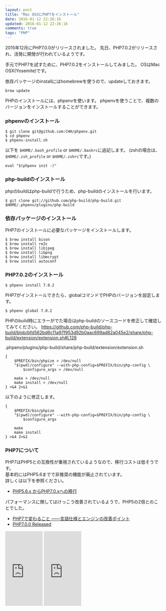 ```yaml
---
layout: post
title: "Mac OSXにPHP7をインストール"
date: 2016-01-12 22:26:16
updated: 2016-01-12 22:26:16
comments: true
tags: "PHP"
---
```


2015年12月にPHP7.0.0がリリースされました。
先日、PHP7.0.2がリリースされ、活発に開発が行われているようです。

手元でPHP7を試すために、PHP7.0.2をインストールしてみました。
OSはMac OSX(Yosemite)です。

依存パッケージのinstallにはhomebrewを使うので、updateしておきます。


```
brew update

```

PHPのインストールには、phpenvを使います。
phpenvを使うことで、複数のバージョンをインストールすることができます。

### phpenvのインストール

```
$ git clone git@github.com:CHH/phpenv.git
$ cd phpenv
$ phpenv-install.sh

```

以下を `$HOME/.bash_profile` or `$HOME/.bashrc`に追記します。
(zshの場合は、`$HOME/.zsh_profile` or `$HOME/.zshrc`です。)

```
eval "$(phpenv init -)"

```

### php-buildのインストール
phpのbuildはphp-buildで行うため、php-buildのインストールを行います。


```
$ git clone git://github.com/php-build/php-build.git $HOME/.phpenv/plugins/php-build

```

### 依存パッケージのインストール
PHP7のインストールに必要なパッケージをインストールします。


```
$ brew install bison
$ brew install re2c
$ brew install libjpeg
$ brew install libpng
$ brew install libmcrypt
$ brew install autoconf

```

### PHP7.0.2のインストール


```
$ phpenv install 7.0.2

```

PHP7がインストールできたら、globalコマンドでPHPのバージョンを設定します。


```
$ phpenv global 7.0.2

```

PHPのbuild時にエラーがでた場合はphp-buildのソースコードを修正して確認してみてください。
https://github.com/php-build/php-build/blob/bfd562bd6c11a97f953d92b0aac699ad82a045e2/share/php-build/extension/extension.sh#L128

.phpenv/plugins/php-build/share/php-build/extension/extension.sh

```
{
    $PREFIX/bin/phpize > /dev/null
    "$(pwd)/configure" --with-php-config=$PREFIX/bin/php-config \
        $configure_args > /dev/null

    make > /dev/null
    make install > /dev/null
} >&4 2>&1

```

以下のように修正します。


```
{
    $PREFIX/bin/phpize
    "$(pwd)/configure" --with-php-config=$PREFIX/bin/php-config \
        $configure_args

    make
    make install
} >&4 2>&1

```

### PHP7について
PHP7はPHP5との互換性が重視されているようなので、移行コストは低そうです。  
基本的にはPHP5.6までで非推奨の機能が廃止されています。  
詳しくは以下を参照ください。

* [PHP5.6.x からPHP7.0.xへの移行](https://secure.php.net/manual/ja/migration70.php)

パフォーマンスに関してはけっこう改善されているようで、PHP5の2倍とのことでした。

* [PHP7で変わること ——言語仕様とエンジンの改善ポイント](http://www.slideshare.net/hnw/phpcon-kansai20150530)
* [PHP7.0.0 Released](https://secure.php.net/archive/2015.php#id2015-12-03-1)

<iframe src="http://rcm-fe.amazon-adsystem.com/e/cm?lt1=_blank&bc1=000000&IS2=1&bg1=FFFFFF&fc1=000000&lc1=0000FF&t=syoyama-22&o=9&p=8&l=as4&m=amazon&f=ifr&ref=ss_til&asins=4774144371" style="width:120px;height:240px;" scrolling="no" marginwidth="0" marginheight="0" frameborder="0"></iframe>

<iframe src="http://rcm-fe.amazon-adsystem.com/e/cm?lt1=_blank&bc1=000000&IS2=1&bg1=FFFFFF&fc1=000000&lc1=0000FF&t=syoyama-22&o=9&p=8&l=as4&m=amazon&f=ifr&ref=ss_til&asins=4802610440" style="width:120px;height:240px;" scrolling="no" marginwidth="0" marginheight="0" frameborder="0"></iframe>
